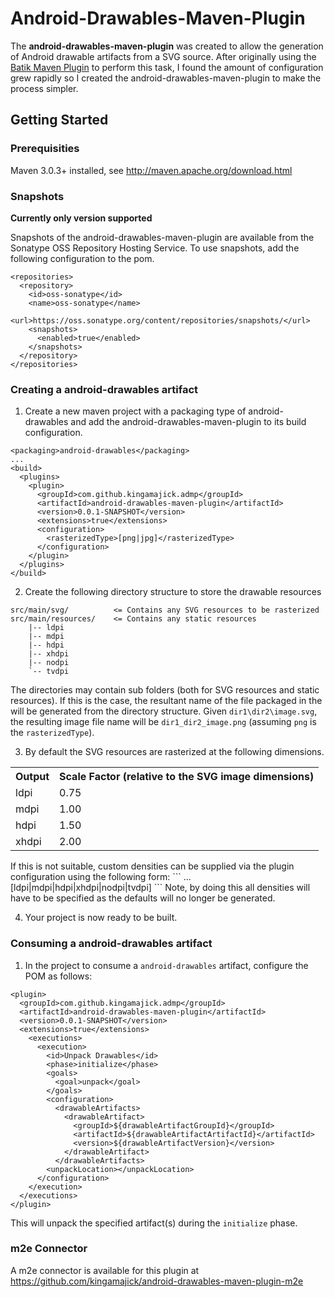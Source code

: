 # Android-Drawables-Maven-Plugin

The **android-drawables-maven-plugin** was created to allow the generation of Android drawable artifacts from a SVG source.  After originally using the [Batik Maven Plugin](http://mojo.codehaus.org/batik-maven-plugin/) to perform this task, I found the amount of configuration grew rapidly so I created the android-drawables-maven-plugin to make the process simpler.

## Getting Started

### Prerequisities

Maven 3.0.3+ installed, see http://maven.apache.org/download.html

### Snapshots

**Currently only version supported**

Snapshots of the android-drawables-maven-plugin are available from the Sonatype OSS Repository Hosting Service.  To use snapshots, add the following configuration to the pom.

```
<repositories>
  <repository>
    <id>oss-sonatype</id>
    <name>oss-sonatype</name>
    <url>https://oss.sonatype.org/content/repositories/snapshots/</url>
    <snapshots>
      <enabled>true</enabled>
    </snapshots>
  </repository>
</repositories>
```

### Creating a android-drawables artifact

1. Create a new maven project with a packaging type of android-drawables and add the android-drawables-maven-plugin to its build configuration.  
```
<packaging>android-drawables</packaging>  
...  
<build>
  <plugins>
    <plugin>
      <groupId>com.github.kingamajick.admp</groupId>
      <artifactId>android-drawables-maven-plugin</artifactId>
      <version>0.0.1-SNAPSHOT</version>
      <extensions>true</extensions>
      <configuration>
        <rasterizedType>[png|jpg]</rasterizedType>
      </configuration>
    </plugin>
  </plugins>
</build>
```

2. Create the following directory structure to store the drawable resources  
```
src/main/svg/          <= Contains any SVG resources to be rasterized
src/main/resources/    <= Contains any static resources
    |-- ldpi
    |-- mdpi
    |-- hdpi
    |-- xhdpi
    |-- nodpi
    `-- tvdpi
```
The directories may contain sub folders (both for SVG resources and static resources).  If this is the case, the resultant name of the file packaged in the will be generated from the directory structure.  Given ```dir1\dir2\image.svg```, the resulting image file name will be ```dir1_dir2_image.png``` (assuming ```png``` is the ```rasterizedType```).

3. By default the SVG resources are rasterized at the following dimensions.
<table>
  <tr>
    <th>Output</th><th>Scale Factor (relative to the SVG image dimensions)</th>
  </tr>
  <tr>
    <td>ldpi</td><td>0.75</td>
  </tr>
  <tr>
    <td>mdpi</td><td>1.00</td>
  </tr>
  <tr>
    <td>hdpi</td><td>1.50</td>
  </tr>
  <tr>
    <td>xhdpi</td><td>2.00</td>
  </tr>
</table>
If this is not suitable, custom densities can be supplied via the plugin configuration using the following form:
```
<configuration>
  ...
  <densities>
    <density>
      <name>[ldpi|mdpi|hdpi|xhdpi|nodpi|tvdpi]</name>
      <scaleFactor></scaleFactor>
    <density>
  </densities>
</configuration>
```
Note, by doing this all densities will have to be specified as the defaults will no longer be generated.

4. Your project is now ready to be built.

### Consuming a android-drawables artifact

1. In the project to consume a ```android-drawables``` artifact, configure the POM as follows:
```
<plugin>
  <groupId>com.github.kingamajick.admp</groupId>
  <artifactId>android-drawables-maven-plugin</artifactId>
  <version>0.0.1-SNAPSHOT</version>
  <extensions>true</extensions>
    <executions>
      <execution>
        <id>Unpack Drawables</id>
        <phase>initialize</phase>
        <goals>
          <goal>unpack</goal>
        </goals>
        <configuration>
          <drawableArtifacts>
            <drawableArtifact>
              <groupId>${drawableArtifactGroupId}</groupId>
              <artifactId>${drawableArtifactArtifactId}</artifactId>
              <version>${drawableArtifactVersion}</version>
            </drawableArtifact>
          </drawableArtifacts>
        <unpackLocation></unpackLocation>
      </configuration>
    </execution>
  </executions>
</plugin>
```
This will unpack the specified artifact(s) during the ```initialize``` phase.

### m2e Connector

A m2e connector is available for this plugin at https://github.com/kingamajick/android-drawables-maven-plugin-m2e







